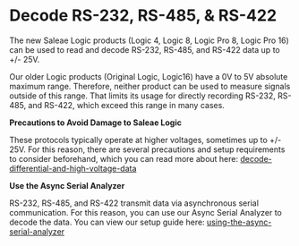 # Decode RS-232, RS-485, & RS-422

The new Saleae Logic products \(Logic 4, Logic 8, Logic Pro 8, Logic Pro 16\) can be used to read and decode RS-232, RS-485, and RS-422 data up to +/- 25V.

Our older Logic products \(Original Logic, Logic16\) have a 0V to 5V absolute maximum range. Therefore, neither product can be used to measure signals outside of this range. That limits its usage for directly recording RS-232, RS-485, and RS-422, which exceed this range in many cases.

**Precautions to Avoid Damage to Saleae Logic**

These protocols typically operate at higher voltages, sometimes up to +/- 25V. For this reason, there are several precautions and setup requirements to consider beforehand, which you can read more about here: [decode-differential-and-high-voltage-data](https://saleae.gitbook.io/docs/~/edit/drafts/-LJtz6oLoorv0m1D_LFm/protocol-analyzers/analyzer-user-guides/decode-differential-and-high-voltage-data)

**Use the Async Serial Analyzer**

RS-232, RS-485, and RS-422 transmit data via asynchronous serial communication. For this reason, you can use our Async Serial Analyzer to decode the data. You can view our setup guide here: [using-the-async-serial-analyzer](https://saleae.gitbook.io/docs/~/edit/drafts/-LJtz6oLoorv0m1D_LFm/protocol-analyzers/analyzer-user-guides/using-the-async-serial-analyzer)

